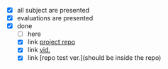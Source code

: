 - [x] all subject are presented
- [x] evaluations are presented
- [x] done
  - [ ] here
  - [x] link [project repo](https://github.com/mohaslimani/first-intenship)
  - [x] link [vid.](https://www.youtube.com/watch?v=6WnswF09-gU)
  - [x] link [repo test ver.](should be inside the repo)
